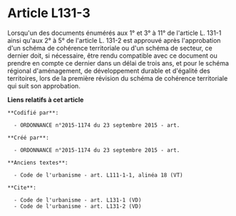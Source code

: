 # Article L131-3

Lorsqu'un des documents énumérés aux 1° et 3° à 11° de l'article L. 131-1 ainsi qu'aux 2° à 5° de l'article L. 131-2 est
approuvé après l'approbation d'un schéma de cohérence territoriale ou d'un schéma de secteur, ce dernier doit, si nécessaire,
être rendu compatible avec ce document ou prendre en compte ce dernier dans un délai de trois ans, et pour le schéma régional
d'aménagement, de développement durable et d'égalité des territoires, lors de la première révision du schéma de cohérence
territoriale qui suit son approbation.

**Liens relatifs à cet article**

	**Codifié par**:

	  - ORDONNANCE n°2015-1174 du 23 septembre 2015 - art.

	**Créé par**:

	  - ORDONNANCE n°2015-1174 du 23 septembre 2015 - art.

	**Anciens textes**:

	  - Code de l'urbanisme - art. L111-1-1, alinéa 18 (VT)

	**Cite**:

	  - Code de l'urbanisme - art. L131-1 (VD)
	  - Code de l'urbanisme - art. L131-2 (VD)
